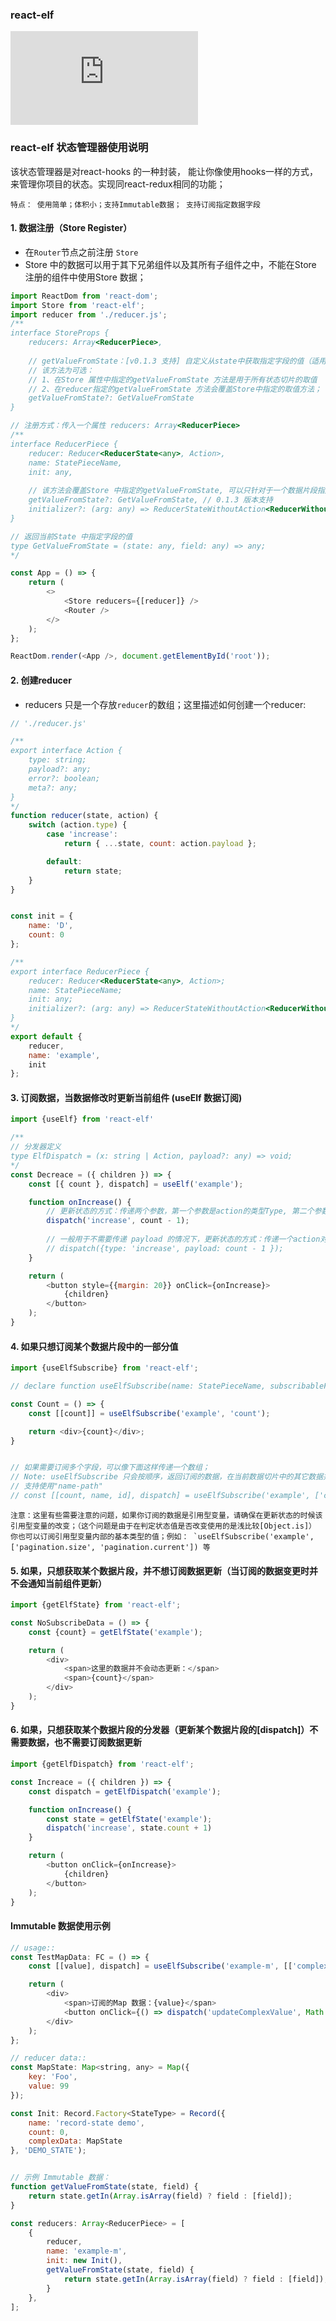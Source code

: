 ### react-elf

[![][bundlesize-js-image]][unpkg-js-url]

[bundlesize-js-image]: https://img.badgesize.io/https:/unpkg.com/react-elf/dist/react-elf.cjs.production.min.js?label=react%20elf.min.js&compression=gzip&style=flat
[unpkg-js-url]: https://unpkg.com/react-elf/dist/react-elf.cjs.production.min.js

### react-elf 状态管理器使用说明

该状态管理器是对react-hooks 的一种封装， 能让你像使用hooks一样的方式，来管理你项目的状态。实现同react-redux相同的功能；

    特点： 使用简单；体积小；支持Immutable数据； 支持订阅指定数据字段

#### 1. 数据注册（Store Register）
* 在`Router`节点之前注册 `Store` 
* Store 中的数据可以用于其下兄弟组件以及其所有子组件之中，不能在Store 注册的组件中使用Store 数据；

```js
import ReactDom from 'react-dom';
import Store from 'react-elf';
import reducer from './reducer.js';
/**
interface StoreProps {
    reducers: Array<ReducerPiece>,
    
    // getValueFromState：[v0.1.3 支持] 自定义从state中获取指定字段的值（适用于从复杂对象中获取值：如Immutable对象中取值）
    // 该方法为可选：
    // 1、在Store 属性中指定的getValueFromState 方法是用于所有状态切片的取值
    // 2、在reducer指定的getValueFromState 方法会覆盖Store中指定的取值方法；
    getValueFromState?: GetValueFromState
}

// 注册方式：传入一个属性 reducers: Array<ReducerPiece>
/**
interface ReducerPiece {
    reducer: Reducer<ReducerState<any>, Action>,
    name: StatePieceName,
    init: any,
    
    // 该方法会覆盖Store 中指定的getValueFromState, 可以只针对于一个数据片段指定取值方法；
    getValueFromState?: GetValueFromState, // 0.1.3 版本支持
    initializer?: (arg: any) => ReducerStateWithoutAction<ReducerWithoutAction<any>>
}

// 返回当前State 中指定字段的值
type GetValueFromState = (state: any, field: any) => any;
*/

const App = () => {
    return (
        <>
            <Store reducers={[reducer]} />
            <Router />
        </>
    );
};

ReactDom.render(<App />, document.getElementById('root'));

```

#### 2. 创建reducer
* reducers 只是一个存放`reducer`的数组；这里描述如何创建一个reducer:

```js
// './reducer.js'

/**
export interface Action {
    type: string;
    payload?: any;
    error?: boolean;
    meta?: any;
}
*/
function reducer(state, action) {
    switch (action.type) {
        case 'increase':
            return { ...state, count: action.payload };

        default:
            return state;
    }
}


const init = {
    name: 'D',
    count: 0
};

/**
export interface ReducerPiece {
    reducer: Reducer<ReducerState<any>, Action>;
    name: StatePieceName;
    init: any;
    initializer?: (arg: any) => ReducerStateWithoutAction<ReducerWithoutAction<any>>;
}
*/
export default {
    reducer,
    name: 'example',
    init
};

```

#### 3. 订阅数据，当数据修改时更新当前组件 (useElf 数据订阅)

```js
import {useElf} from 'react-elf'

/**
// 分发器定义
type ElfDispatch = (x: string | Action, payload?: any) => void;
*/
const Decreace = ({ children }) => {
    const [{ count }, dispatch] = useElf('example');

    function onIncrease() {
        // 更新状态的方式：传递两个参数，第一个参数是action的类型Type, 第二个参数是携带的数据；
        dispatch('increase', count - 1);
        
        // 一般用于不需要传递 payload 的情况下，更新状态的方式：传递一个action对象 [关于action的标准可以参考: https://github.com/redux-utilities/flux-standard-action]
        // dispatch({type: 'increase', payload: count - 1 });
    }

    return (
        <button style={{margin: 20}} onClick={onIncrease}>
            {children}
        </button>
    );
}
```

#### 4. 如果只想订阅某个数据片段中的一部分值

```js
import {useElfSubscribe} from 'react-elf';

// declare function useElfSubscribe(name: StatePieceName, subscribableFields: any | any[]): [any[], ElfDispatch];

const Count = () => {
    const [[count]] = useElfSubscribe('example', 'count');

    return <div>{count}</div>;
}


// 如果需要订阅多个字段，可以像下面这样传递一个数组；
// Note: useElfSubscribe 只会按顺序，返回订阅的数据，在当前数据切片中的其它数据并不会反回;
// 支持使用"name-path"
// const [[count, name, id], dispatch] = useElfSubscribe('example', ['count', 'name', 'arr[0].data.id']);
```

    注意：这里有些需要注意的问题，如果你订阅的数据是引用型变量，请确保在更新状态的时候该引用型变量的改变；（这个问题是由于在判定状态值是否改变使用的是浅比较[Object.is]）
    你也可以订阅引用型变量内部的基本类型的值；例如： `useElfSubscribe('example', ['pagination.size', 'pagination.current']) 等
   
   


#### 5. 如果，只想获取某个数据片段，并不想订阅数据更新（当订阅的数据变更时并不会通知当前组件更新）

```js
import {getElfState} from 'react-elf';

const NoSubscribeData = () => {
    const {count} = getElfState('example');

    return (
        <div>
            <span>这里的数据并不会动态更新：</span>
            <span>{count}</span>
        </div>
    );
}
```

#### 6. 如果，只想获取某个数据片段的分发器（更新某个数据片段的[dispatch]）不需要数据，也不需要订阅数据更新

```js
import {getElfDispatch} from 'react-elf';

const Increace = ({ children }) => {
    const dispatch = getElfDispatch('example');

    function onIncrease() {
        const state = getElfState('example');
        dispatch('increase', state.count + 1)
    }

    return (
        <button onClick={onIncrease}>
            {children}
        </button>
    );
}
```

#### Immutable 数据使用示例
```js
// usage::
const TestMapData: FC = () => {
    const [[value], dispatch] = useElfSubscribe('example-m', [['complexData', 'value']]);

    return (
        <div>
            <span>订阅的Map 数据：{value}</span>
            <button onClick={() => dispatch('updateComplexValue', Math.random())}>更新Map 数据</button>
        </div>
    );
};

// reducer data::
const MapState: Map<string, any> = Map({
    key: 'Foo',
    value: 99
});

const Init: Record.Factory<StateType> = Record({
    name: 'record-state demo',
    count: 0,
    complexData: MapState
}, 'DEMO_STATE');


// 示例 Immutable 数据：
function getValueFromState(state, field) {
    return state.getIn(Array.isArray(field) ? field : [field]);
}

const reducers: Array<ReducerPiece> = [
    {
        reducer,
        name: 'example-m',
        init: new Init(),
        getValueFromState(state, field) {
            return state.getIn(Array.isArray(field) ? field : [field]);
        }
    },
];

```
